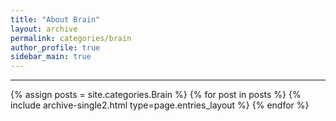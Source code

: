 ```yaml
---
title: "About Brain"
layout: archive
permalink: categories/brain
author_profile: true
sidebar_main: true
---
```


<!-- 공백이 포함되어 있는 카테고리 이름의 경우 site.categories['a b c'] 이런식으로! -->

***

{% assign posts = site.categories.Brain %}
{% for post in posts %} {% include archive-single2.html type=page.entries_layout %} {% endfor %}